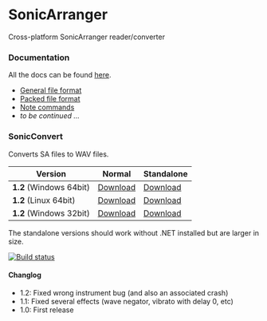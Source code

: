 # SonicArranger

Cross-platform SonicArranger reader/converter

### Documentation

All the docs can be found [here](Docs).
- [General file format](Docs/NormalFileFormat.md)
- [Packed file format](Docs/PackedFileFormat.md)
- [Note commands](Docs/NoteCommands.md)
- *to be continued ...*


### SonicConvert

Converts SA files to WAV files.

Version | Normal | Standalone
--- | --- | --- 
**1.2** (Windows 64bit) | [Download](https://github.com/Pyrdacor/SonicArranger/releases/download/v1.2/SonicConvert-Windows.zip) | [Download](https://github.com/Pyrdacor/SonicArranger/releases/download/v1.2/SonicConvert-Windows-Standalone.zip)
**1.2** (Linux 64bit) | [Download](https://github.com/Pyrdacor/SonicArranger/releases/download/v1.2/SonicConvert-Linux.tar.gz) | [Download](https://github.com/Pyrdacor/SonicArranger/releases/download/v1.2/SonicConvert-Linux-Standalone.tar.gz)
**1.2** (Windows 32bit) | [Download](https://github.com/Pyrdacor/SonicArranger/releases/download/v1.2/SonicConvert-Windows32Bit.zip) | [Download](https://github.com/Pyrdacor/SonicArranger/releases/download/v1.2/SonicConvert-Windows32Bit-Standalone.zip)

The standalone versions should work without .NET installed but are larger in size.

[![Build status](https://ci.appveyor.com/api/projects/status/iieprvdbq1hdp1uc?svg=true)](https://ci.appveyor.com/project/Pyrdacor/sonicarranger)

#### Changlog

- 1.2: Fixed wrong instrument bug (and also an associated crash)
- 1.1: Fixed several effects (wave negator, vibrato with delay 0, etc)
- 1.0: First release